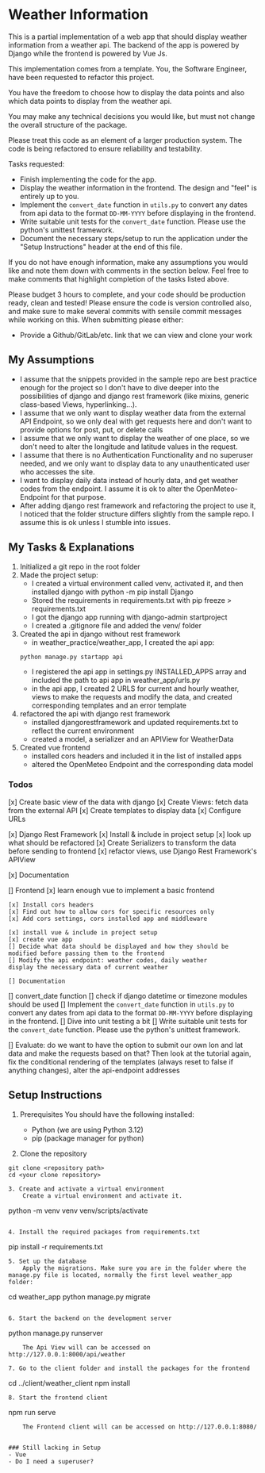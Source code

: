 
# Weather Information

This is a partial implementation of a web app that should display weather information from a weather api. The backend of the app is powered by Django while the frontend is powered by Vue Js.

This implementation comes from a template. You, the Software Engineer, have been requested to refactor this project.

You have the freedom to choose how to display the data points and also which data points to display from the weather api.

You may make any technical decisions you would like, but must not change the overall structure of the package.

Please treat this code as an element of a larger production system. The code is being refactored to ensure reliability and testability.

Tasks requested:

- Finish implementing the code for the app.
- Display the weather information in the frontend. The design and "feel" is entirely up to you.
- Implement the `convert_date` function in `utils.py` to convert any dates from api data to the format `DD-MM-YYYY` before displaying in the frontend.
- Write suitable unit tests for the `convert_date` function. Please use the python's unittest framework.
- Document the necessary steps/setup to run the application under the "Setup Instructions" header at the end of this file.

If you do not have enough information, make any assumptions you would like and note them down with comments in the section below. Feel free to make comments that highlight completion of the tasks listed above.

Please budget 3 hours to complete, and your code should be production ready, clean and tested! Please ensure the code is version controlled also, and make sure to make several commits with sensile commit messages while working on this. When submitting please either:
- Provide a Github/GitLab/etc. link that we can view and clone your work

## My Assumptions
- I assume that the snippets provided in the sample repo are best practice enough for the project so I don't have to dive deeper into the possibilities of django and django rest framework (like mixins, generic class-based Views, hyperlinking...).
- I assume that we only want to display weather data from the external API Endpoint, so we only deal with get requests here and don't want to provide options for post, put, or delete calls
- I assume that we only want to display the weather of one place, so we don't need to alter the longitude and latitude values in the request.
- I assume that there is no Authentication Functionality and no superuser needed, and we only want to display data to any unauthenticated user who accesses the site.
- I want to display daily data instead of hourly data, and get weather codes from the endpoint. I assume it is ok to alter the OpenMeteo-Endpoint for that purpose.
- After adding django rest framework and refactoring the project to use it, I noticed that the folder structure differs slightly from the sample repo. I assume this is ok unless I stumble into issues.

## My Tasks & Explanations
1. Initialized a git repo in the root folder
2. Made the project setup:
    - I created a virtual environment called venv, activated it, and then installed django with python -m pip install Django
    - Stored the requirements in requirements.txt with pip freeze > requirements.txt
    - I got the django app running with django-admin startproject
    - I created a .gitignore file and added the venv/ folder
3. Created the api in django without rest framework
	- in weather_practice/weather_app, I created the api app:
	```
	python manage.py startapp api
	```
	- I registered the api app in settings.py INSTALLED_APPS array and included the path to api app in weather_app/urls.py
	- in the api app, I created 2 URLS for current and hourly weather, views to make the requests and modify the data, and created corresponding templates and an error template
4. refactored the api with django rest framework
	- installed djangorestframework and updated requirements.txt to reflect the current environment
	- created a model, a serializer and an APIView for WeatherData
5. Created vue frontend
	- installed cors headers and included it in the list of installed apps
	- altered the OpenMeteo Endpoint and the corresponding data model


### Todos
[x] Create basic view of the data with django
	[x] Create Views: fetch data from the external API
	[x] Create templates to display data
	[x] Configure URLs

[x] Django Rest Framework
	[x] Install & include in project setup
	[x] look up what should be refactored
	[x] Create Serializers to transform the data before sending to frontend
	[x] refactor views, use Django Rest Framework's APIView

[x] Documentation

[] Frontend
	[x] learn enough vue to implement a basic frontend
	
	[x] Install cors headers
	[x] Find out how to allow cors for specific resources only
	[x] Add cors settings, cors installed app and middleware

	[x] install vue & include in project setup
	[x] create vue app
	[] Decide what data should be displayed and how they should be modified before passing them to the frontend
	[] Modify the api endpoint: weather codes, daily weather
	display the necessary data of current weather

	[] Documentation
	

[] convert_date function
	[] check if django datetime or timezone modules should be used
	[] Implement the `convert_date` function in `utils.py` to convert any dates from api data to the format `DD-MM-YYYY` before displaying in the frontend.
	[] Dive into unit testing a bit
	[] Write suitable unit tests for the `convert_date` function. Please use the python's unittest framework.

[] Evaluate: do we want to have the option to submit our own lon and lat data and make the requests based on that? Then look at the tutorial again, fix the conditional rendering of the templates (always reset to false if anything changes), alter the api-endpoint addresses

## Setup Instructions 
1. Prerequisites
	You should have the following installed:
	- Python (we are using Python 3.12)
	- pip (package manager for python)

2. Clone the repository
```
git clone <repository path>
cd <your clone repository>

3. Create and activate a virtual environment
	Create a virtual environment and activate it.
```
python -m venv venv
venv/scripts/activate
```

4. Install the required packages from requirements.txt
```
pip install -r requirements.txt
```
5. Set up the database
	Apply the migrations. Make sure you are in the folder where the manage.py file is located, normally the first level weather_app folder:
```
cd weather_app
python manage.py migrate
```

6. Start the backend on the development server
```
python manage.py runserver
```
	The Api View will can be accessed on http://127.0.0.1:8000/api/weather

7. Go to the client folder and install the packages for the frontend
```
cd ../client/weather_client
npm install
```
8. Start the frontend client
```
npm run serve
```
	The Frontend client will can be accessed on http://127.0.0.1:8080/


### Still lacking in Setup
- Vue
- Do I need a superuser?
